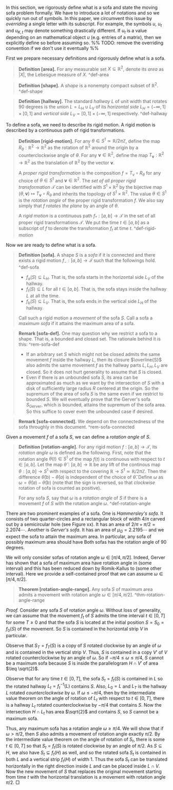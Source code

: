 In this section, we rigorously define what is a sofa and state the moving sofa problem formally. 
We have to introduce a lot of notations and so we quickly run out of symbols. In this paper, we circumvent this issue by _overriding_ a single letter with its subscript. For example, the symbols $u$, $u_t$ and $u_{K, t}$ may denote something drastically different. If $u_t$ is a value depending on an mathematical object $u$ (e.g. entries of a matrix), then we explicitly define so before assuming so.
%% TODO: remove the overriding convention if we don't use it eventually %%

First we prepare necessary definitions and rigorously define what is a sofa.

> __Definition [area].__ For any measurable set $X \subseteq \mathbb{R}^2$, denote its _area_ as $|X|$, the Lebesgue measure of $X$. ^def-area

> __Definition [shape].__ A _shape_ is a nonempty compact subset of $\mathbb{R}^2$. ^def-shape

> __Definition [hallway].__ The standard _hallway_ $L$ of unit width that rotates 90 degrees is the union $L = L_H \cup L_V$ of its _horizontal side_ $L_H = (-\infty, 1] \times [0, 1]$ and _vertical side_ $L_V = [0, 1] \times (-\infty, 1]$ respectively. ^def-hallway

To define a sofa, we need to describe its rigid motion. A rigid motion is described by a continuous path of rigid transformations.

> __Definition [rigid-motion].__ For any $\theta \in S^1 \simeq \mathbb{R}/2\pi\mathbb{Z}$, define the map $R_\theta : \mathbb{R}^2 \to \mathbb{R}^2$ as the rotation of $\mathbb{R}^2$ around the origin by a counterclockwise angle of $\theta$. For any $\mathbf{v} \in \mathbb{R}^2$, define the map $T_\mathbf{v} : \mathbb{R}^2 \to \mathbb{R}^2$ as the translation of $\mathbb{R}^2$ by the vector $\mathbf{v}$.
> 
> A _proper rigid transformation_ is the composition $f = T_v \circ R_\theta$ for any choice of $\theta \in S^1$ and $\mathbf{v} \in \mathbb{R}^2$. The _set of all proper rigid transformation_ $\mathcal{T}$ can be identified with $S^1 \times \mathbb{R}^2$ by the bijective map $(\theta, \mathbf{v}) \mapsto T_\mathbf{v} \circ R_\theta$ and inherits the topology of $S^1 \times \mathbb{R}^2$. The value $\theta \in S^1$ is the _rotation angle_ of the proper rigid transformation $f$. We also say simply that $f$ _rotates the plane_ by an angle of $\theta$.
> 
> A _rigid motion_ is a continuous path $f_* : [a, b] \to \mathcal{T}$ in the set of all proper rigid transformations $\mathcal{T}$. We put the time $t \in [a, b]$ as a subscript of $f$ to denote the transformation $f_t$ at time $t$. ^def-rigid-motion

Now we are ready to define what is a sofa.

> __Definition [sofa].__ A shape $S$ is a _sofa_ if it is connected and there exists a rigid motion $f_- : [a, b] \to \mathcal{T}$ such that the followings hold. ^def-sofa
> 
> - $f_a(S) \subseteq L_H$. That is, the sofa starts in the horizontal side $L_V$ of the hallway.
> - $f_t(S) \subseteq L$ for all $t \in [a, b]$. That is, the sofa stays inside the hallway $L$ at all the time.
> - $f_b(S) \subseteq L_V$. That is, the sofa ends in the vertical side $L_H$ of the hallway.
>   
> Call such a rigid motion a _movement_ of the sofa $S$. Call a sofa a _maximum sofa_ if it attains the maximum area of a sofa.

> __Remark [sofa-def].__ One may question why we restrict a sofa to a shape. That is, a bounded and closed set. The rationale behind it is this: ^rem-sofa-def
> 
> - If an arbitrary set $S$ which might not be closed admits the same movement $f$ inside the hallway $L$, then its closure $\overline{S}$ also admits the same movement $f$ as the hallway parts $L, L_H, L_V$ are closed. So it does not hurt generality to assume that $S$ is closed.
> - Even if there is an unbounded sofa $S$, its area can be approximated as much as we want by the intersection of $S$ with a disk of sufficiently large radius $R$ centered at the origin. So the supremum of the area of sofa $S$ is the same even if we restrict to bounded $S$. We will eventually prove that the Gerver's sofa $S_\text{Gerver}$, which is bounded, attains the supremum of the sofa area. So this suffice to cover even the unbounded case if desired. 

> __Remark [sofa-connected].__ We depend on the connectedness of the sofa throughly in this document. ^rem-sofa-connected

Given a movement $f$ of a sofa $S$, we can define a _rotation angle_ of $S$.

> __Definition [rotation-angle].__ For any rigid motion $f : [a, b] \to \mathcal{T}$, its _rotation angle_ $\omega$ is defined as the following. First, note that the rotation angle $\theta(t) \in S^1$ of the map $f(t)$ is continuous with respect to $t \in [a, b]$. Let the map $\hat{\theta} : [a, b] \to \mathbb{R}$ be any lift of the continous map $\theta : [a, b] \to S^1$ with respect to the covering $\mathbb{R} \to S^1 \simeq \mathbb{R}/2\pi\mathbb{Z}$. Then the difference $\hat{\theta}(b) - \hat{\theta}(a)$ is independent of the choice of $\hat{\theta}$. Define $\omega$ as $\omega = \hat{\theta}(a) - \hat{\theta}(b)$ (note that the sign is reversed, so that _clockwise_ rotation of sofa is counted as positive).
> 
> For any sofa $S$, say that $\omega$ is a _rotation angle_ of $S$ if there is a movement $f$ of $S$ with the rotation angle $\omega$. ^def-rotation-angle

There are two prominent examples of a sofa. One is _Hammersley's sofa_. It consists of two quarter-circles and a rectangular block of width $4/\pi$ carved out by a semicircular hole (see Figure xx). It has an area of $2/\pi+\pi/2 = 2.2074\cdots$. Another is _Gerver's sofa_. It has an area of $\mu_G = 2.2195\cdots$ and we expect the sofa to attain the maximum area. In particular, any sofa of possibly maximum area should have  Both sofas has the rotation angle of $90$ degrees.

We will only consider sofas of rotation angle $\omega \in [\pi/4, \pi/2]$. Indeed, Gerver has shown that a sofa of maximum area have rotation angle in (some interval) and this has been reduced down by Romik-Kallus to (some other interval). Here we provide a self-contained proof that we can assume $\omega \in [\pi/4, \pi/2]$.

> __Theorem [rotation-angle-range].__ Any sofa $S$ of maximum area admits a movement with rotation angle $\omega \in [\pi/4, \pi/2]$. ^thm-rotation-angle-range

_Proof._ Consider any sofa $S$ of rotation angle $\omega$. Without loss of generality, we can assume that the movement $f_t$ of $S$ admits the time interval $t \in [0, T]$ for some $T \geq 0$ and that the sofa $S$ is located at the initial position $S = S_0 = f_0(S)$ of the movement. So $S$ is contained in the horizontal strip $V$ in particular. 

Observe that $S_T = f_T(S)$ is a copy of $S$ rotated clockwise by an angle of $\omega$ and is contained in the vertical strip $V$. Thus, $S$ is contained in a copy $V'$ of $V$ rotated counterclockwise by an angle of $\omega$. So if $-\pi/4 \leq \omega \leq \pi/4$, $S$ cannot be a maximum sofa because $S$ is inside the parallelogram $H \cap V'$ of area $\leq \sqrt{2}$. 

Observe that for any time $t \in [0, T]$, the sofa $S_t = f_t(S)$ is contained in $L$ so the rotated hallway $L_t = f_t^{-1}(L)$ contains $S$. Also, $L_0 = L$ and $L_T$ is the hallway $L$ rotated _counterclockwise_ by $\omega$. If $\omega \leq - \pi/4$, then by the intermediate value theorem on the angle of rotation of $L_t$ with respect to $t \in [0, T]$, there is a hallway $L_t$ rotated counterclockwise by $-\pi/4$ that contains $S$. Now the intersection $H \cap L_t$ has area $\sqrt{2}$ and contains $S$, so $S$ cannot be a maximum sofa.

Thus, any maximum sofa has a rotation angle $\omega \geq \pi/4$. We will show that if $\omega > \pi/2$, then $S$ also admits a movement of rotation angle exactly $\pi/2$. By the intermediate value theorem on the angle of rotation of $S_t$, there is some $t \in [0, T]$ so that $S_t = f_t(S)$ is rotated clockwise by an angle of $\pi/2$. As $S \subseteq H$, we also have $S_t \subseteq f_t(H)$ as well, and so the rotated sofa $S_t$ is contained in both $L$ and a vertical strip $f_t(H)$ of width 1. Thus the sofa $S_t$ can be translated horizontally in the right direction inside $L$ and can be placed inside $L \cap V$. Now the new movement of $S$ that replaces the original movement starting from time $t$ with the horizontal translation is a movement with rotation angle $\pi/2$. □

